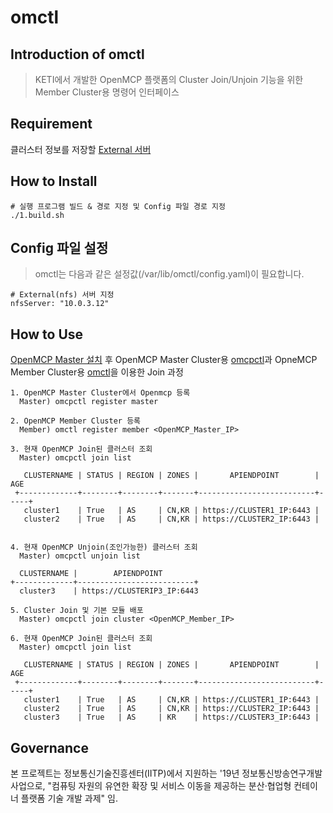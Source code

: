 # omctl

## Introduction of omctl

> KETI에서 개발한 OpenMCP 플랫폼의 Cluster Join/Unjoin 기능을 위한 Member Cluster용 명령어 인터페이스
>

## Requirement
클러스터 정보를 저장할 [External 서버](https://github.com/openmcp/external)

## How to Install
```
# 실행 프로그램 빌드 & 경로 지정 및 Config 파일 경로 지정
./1.build.sh
```

## Config 파일 설정

> omctl는 다음과 같은 설정값(/var/lib/omctl/config.yaml)이 필요합니다.
```
# External(nfs) 서버 지정
nfsServer: "10.0.3.12"
```

## How to Use
[OpenMCP Master 설치](https://github.com/openmcp/openmcp) 후 OpenMCP Master Cluster용 [omcpctl](https://github.com/openmcp/openmcp/tree/master/omcpctl)과 OpneMCP Member Cluster용 [omctl](https://github.com/openmcp/openmcp-cli)을 이용한 Join 과정


```
1. OpenMCP Master Cluster에서 Openmcp 등록 
  Master) omcpctl register master

2. OpenMCP Member Cluster 등록
  Member) omctl register member <OpenMCP_Master_IP>

3. 현재 OpenMCP Join된 클러스터 조회
  Master) omcpctl join list

   CLUSTERNAME | STATUS | REGION | ZONES |       APIENDPOINT        | AGE  
 +-------------+--------+--------+-------+--------------------------+-----+
   cluster1    | True   | AS     | CN,KR | https://CLUSTER1_IP:6443 |      
   cluster2    | True   | AS     | CN,KR | https://CLUSTER2_IP:6443 |      


4. 현재 OpenMCP Unjoin(조인가능한) 클러스터 조회 
  Master) omcpctl unjoin list

  CLUSTERNAME |        APIENDPOINT        
+-------------+--------------------------+
  cluster3    | https://CLUSTERIP3_IP:6443  

5. Cluster Join 및 기본 모듈 배포
  Master) omcpctl join cluster <OpenMCP_Member_IP>

6. 현재 OpenMCP Join된 클러스터 조회
  Master) omcpctl join list

   CLUSTERNAME | STATUS | REGION | ZONES |       APIENDPOINT        | AGE  
 +-------------+--------+--------+-------+--------------------------+-----+
   cluster1    | True   | AS     | CN,KR | https://CLUSTER1_IP:6443 |      
   cluster2    | True   | AS     | CN,KR | https://CLUSTER2_IP:6443 |      
   cluster3    | True   | AS     | KR    | https://CLUSTER3_IP:6443 |      
```


## Governance

본 프로젝트는 정보통신기술진흥센터(IITP)에서 지원하는 '19년 정보통신방송연구개발사업으로, "컴퓨팅 자원의 유연한 확장 및 서비스 이동을 제공하는 분산·협업형 컨테이너 플랫폼 기술 개발 과제" 임.
